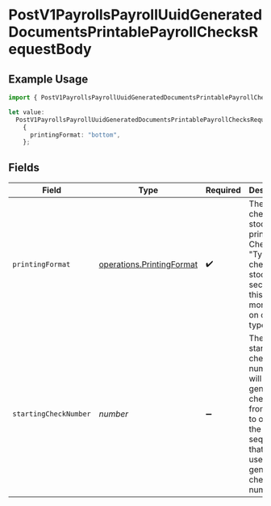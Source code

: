 # PostV1PayrollsPayrollUuidGeneratedDocumentsPrintablePayrollChecksRequestBody

## Example Usage

```typescript
import { PostV1PayrollsPayrollUuidGeneratedDocumentsPrintablePayrollChecksRequestBody } from "@gusto/embedded-api/models/operations";

let value:
  PostV1PayrollsPayrollUuidGeneratedDocumentsPrintablePayrollChecksRequestBody =
    {
      printingFormat: "bottom",
    };
```

## Fields

| Field                                                                                                                                                                                                 | Type                                                                                                                                                                                                  | Required                                                                                                                                                                                              | Description                                                                                                                                                                                           |
| ----------------------------------------------------------------------------------------------------------------------------------------------------------------------------------------------------- | ----------------------------------------------------------------------------------------------------------------------------------------------------------------------------------------------------- | ----------------------------------------------------------------------------------------------------------------------------------------------------------------------------------------------------- | ----------------------------------------------------------------------------------------------------------------------------------------------------------------------------------------------------- |
| `printingFormat`                                                                                                                                                                                      | [operations.PrintingFormat](../../models/operations/printingformat.md)                                                                                                                                | :heavy_check_mark:                                                                                                                                                                                    | The type of check stock being printed. Check the "Types of check stock" section in this [link](https://support.gusto.com/article/999877761000000/Pay-your-team-by-check) for more info on check types |
| `startingCheckNumber`                                                                                                                                                                                 | *number*                                                                                                                                                                                              | :heavy_minus_sign:                                                                                                                                                                                    | The starting check number we will start generating checks from. Use to override the sequence that will be used to generate check numbers.                                                             |